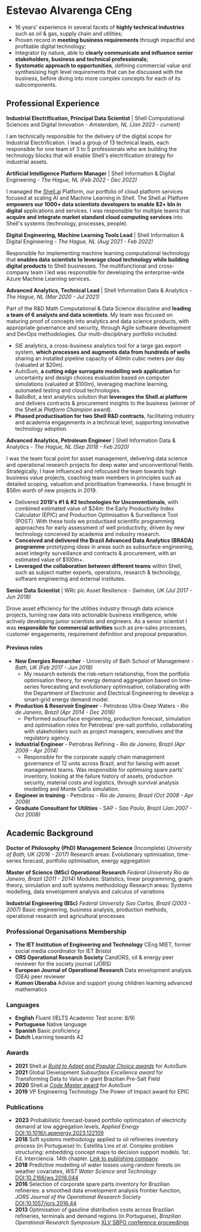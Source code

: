 
# Estevao Alvarenga CEng

- 16 years' experience in several facets of **highly technical industries** such as oil & gas, supply chain and utilities;
- Proven record in **meeting business requirements** through impactful and profitable digital technology;
- Integrator by nature, able to **clearly communicate and influence senior stakeholders, business and technical professionals**;
- **Systematic approach to opportunities**, defining commercial value and synthesising high level requirements that can be discussed with the business, before diving into more complex concepts for each of its subcomponents.


## Professional Experience

__Industrial Electrification, Principal Data Scientist__ | Shell Computational Sciences and Digital Innovation -
_Amsterdam, NL (Jan 2023 - current)_

I am technically responsible for the delivery of the digital scope for Industrial Electrification. I lead a group of 13 technical leads, each responsible for one team of 3 to 5 professionals who are building the technology blocks that will enable Shell's electrification strategy for industrial assets.


__Artificial Intelligence Platform Manager__ | Shell Information & Digital Engineering -
_The Hague, NL (Feb 2022 - Dec 2022)_

I managed the [Shell.ai](https://www.shell.com/energy-and-innovation/digitalisation/digital-technologies/shell-ai.html#vanity-aHR0cHM6Ly93d3cuc2hlbGwuY29tL2FpLmh0bWw) Platform, our portfolio of cloud platform services focused at scaling AI and Machine Learning in Shell. The Shell.ai Platform **empowers our 1000+ data scientists developers to enable $2+ bln in digital** applications and services. I was responsible for multiple teams that **acquire and integrate market standard cloud computing services** into Shell's systems (technology, processes, people).


__Digital Engineering, Machine Learning Tools Lead__ | Shell Information & Digital Engineering -
_The Hague, NL (Aug 2021 - Feb 2022)_

Responsible for implementing machine learning computational technology that **enables data scientists to leverage cloud technology while building digital products** to Shell businesses.
The multifunctional and cross-company team I led was responsible for developing the enterprise-wide Azure Machine Learning services.


__Advanced Analytics, Technical Lead__ | Shell Information Data & Analytics -
_The Hague, NL (Mar 2020 - Jul 2021)_

Part of the R&D Math Computational & Data Science discipline and **leading a team of 6 analysts and data scientists**. My team was focused on maturing proof of concepts into analytics and data science products, with appropriate governance and security, through Agile software development and DevOps methodologies.
Our multi-disciplinary portfolio included:
  - SIE analytics, a cross-business analytics tool for a large gas export system, **which processes and augments data from hundreds of wells** sharing an installed pipeline capacity of 40mln cubic meters per day (valuated at $20m).
  - AutoSum, **a cutting edge surrogate modelling web application** for uncertainty and design choices evaluation based on computer simulations (valuated at $100m), leveraging machine learning, automated testing and cloud technologies.
  - BalloBot, a text analytics solution that **leverages the Shell.ai platform** and delivers contracts & procurement insights to the business (winner of the Shell.ai _Platform Champion_ award).
  - **Phased productisation for two Shell R&D contracts**, facilitating industry and academia engagements in a technical level, supporting innovative technology adoption.


__Advanced Analytics, Petroleum Engineer__ | Shell Information Data & Analytics -
_The Hague, NL (Sep 2018 - Feb 2020)_

I was the team focal point for asset management, delivering data science and operational research projects for deep water and unconventional fields.
Strategically, I have influenced and refocused the team towards high business value projects, coaching team members in principles such as detailed scoping, valuation and prioritisation frameworks.
I have brought in $56m worth of new projects in 2019.
- Delivered **2019's #1 & #2 technologies for Unconventionals**, with combined estimated value of $24m: the Early Productivity Index Calculator (EPIC) and Production Optimisation & Surveillance Tool (POST). With these tools we productised scientific programming approaches for early assessment of well productivity, driven by new technology conceived by academia and industry research.
- **Conceived and delivered the Brazil Advanced Data Analytics (BRADA) programme** prototyping ideas in areas such as subsurface engineering, asset integrity surveillance and contracts & procurement, with an estimated value of $100m+.
- **Leveraged the collaboration between different teams** within Shell, such as subject matter experts, operations, research & technology, software engineering and external institutes.


__Senior Data Scientist__ | WRc plc Asset Resilience -
_Swindon, UK  (Jul 2017 - Jun 2018)_

Drove asset efficiency for the utilities industry through data science projects, turning raw data into actionable business intelligence, while actively developing junior scientists and engineers.
As a senior scientist I was **responsible for commercial activities** such as pre-sales processes, customer engagements, requirement definition and proposal preparation.


#### Previous roles

- **New Energies Researcher** - University of Bath School of Management - _Bath, UK (Feb 2017 - Jun 2018)_
   - My research extends the risk-return relationship, from the portfolio optimisation theory, for energy demand aggregation based on time-series forecasting and evolutionary optimisation, collaborating with the Department of Electronic and Electrical Engineering to develop a smart-grid energy demand model.
- **Production & Reservoir Engineer** - Petrobras Ultra-Deep Waters - _Rio de Janeiro, Brazil (Apr 2014 - Dec 2016)_
   - Performed subsurface engineering, production forecast, simulation and optimisation roles for Petrobras' pre-salt portfolio, collaborating with stakeholders such as project managers, executives and the regulatory agency.
- **Industrial Engineer** - Petrobras Refining - _Rio de Janeiro, Brazil (Apr 2009 - Apr 2014)_
   - Responsible for the corporate supply chain management governance of 12 units across Brazil, and for liaising with asset management teams. Was responsible for optimising spare parts' inventory, looking at the failure history of assets, production security, material costs and logistics, through survival analysis modelling and Monte Carlo simulation.
- **Engineer in training** - Petrobras -  _Rio de Janeiro, Brazil (Oct 2008 - Apr 2009)_
- **Graduate Consultant for Utilities** - SAP - _Sao Paulo, Brazil (Jan 2007 - Oct 2008)_


## Academic Background
__Doctor of Philosophy (PhD) Management Science__ (Incomplete)
_University of Bath, UK (2016 - 2017)_
Research areas: Evolutionary optimisation, time-series forecast, portfolio optimisation, energy aggregation

__Master of Science (MSc) Operational Research__
_Federal University Rio de Janeiro, Brazil (2011 - 2014)_
Modules: Statistics, linear programming, graph theory, simulation and soft systems methodology
Research areas: Systems modelling, data envelopment analysis and calculus of variations

__Industrial Engineering (BSc)__
_Federal University Sao Carlos, Brazil (2003 - 2007)_
Basic engineering, business analysis, production methods, operational research and agricultural processes


### Professional Organisations Membership
- **The IET Institution of Engineering and Technology** CEng MIET, former social media coordinator for IET Bristol
- **ORS Operational Research Society** CandORS, oil & energy peer reviewer for the society journal (JORS)
- **European Journal of Operational Research** Data envelopment analysis (DEA) peer reviewer
- **Kumon Uberaba** Advise and support young children learning advanced mathematics


### Languages
- **English** Fluent (IELTS Academic Test score: 8/9)
- **Portuguese** Native language
- **Spanish** Basic proficiency
- **Dutch** Learning towards A2


### Awards
- **2021** Shell.ai [_Build to Adapt and Popular Choice awards_](https://www.credly.com/badges/0685fe71-d3fc-446a-9b53-5498d4226ed7?source=linked_in_profile) for AutoSum
- **2021** Global Development _Subsurface Excellence award_ for Transforming Data to Value in giant Brazilian Pre-Salt Field
- **2020** Shell.ai [_Code Master_ award](https://www.linkedin.com/posts/alisa-cl-choong-73915489_improving-business-decisions-and-accelerating-activity-6724646702415921152-QhA0/) for AutoSum
- **2019** VP Engineering Technology The Power of Impact award for EPIC

### Publications
- **2023** Probabilistic forecast-based portfolio optimization of electricity demand at low aggregation levels, *Applied Energy* [DOI:10.1016/j.apenergy.2023.122109](https://doi.org/10.1016/j.apenergy.2023.122109 "Persistent link using digital object identifier")
- **2018** Soft systems methodology applied to oil refineries inventory process (in Portuguese) In: Estellita Lins *et al*. Complex problem structuring: embedding concept maps to decision support models. 1st. Ed. Interciencia. 14th chapter. [Link to publishing company](https://www.editorainterciencia.com.br/index.asp?pg=prodDetalhado.asp&idprod=484&token=).
- **2018** Predictive modelling of water losses using random forests on weather covariates, *WST Water Science and Technology* [DOI:10.2166/ws.2018.044](http://ws.iwaponline.com/content/early/2018/03/16/ws.2018.044)
- **2016** Selection of corporate spare parts inventory for Brazilian refineries: a smoothed data envelopment analysis frontier function, *JORS Journal of the Operational Research Society* [DOI:10.1057/jors.2016.44](https://www.tandfonline.com/doi/abs/10.1057/jors.2016.44?journalCode=tjor20)
- **2013** Optimisation of gasoline distribution costs across Brazilian refineries, terminals and demand regions (in Portuguese), *Brazilian Operational Research Symposium*  [XLV SBPO conference proceedings](http://www.din.uem.br/~ademir/sbpo/sbpo2013/pdf/arq0181.pdf)
